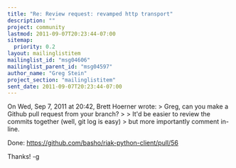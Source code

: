 ```yaml
---
title: "Re: Review request: revamped http transport"
description: ""
project: community
lastmod: 2011-09-07T20:23:44-07:00
sitemap:
  priority: 0.2
layout: mailinglistitem
mailinglist_id: "msg04606"
mailinglist_parent_id: "msg04597"
author_name: "Greg Stein"
project_section: "mailinglistitem"
sent_date: 2011-09-07T20:23:44-07:00
---
```



On Wed, Sep 7, 2011 at 20:42, Brett Hoerner  wrote:
&gt; Greg, can you make a Github pull request from your branch?
&gt;
&gt; It'd be easier to review the commits together (well, git log is easy)
&gt; but more importantly comment in-line.

Done: https://github.com/basho/riak-python-client/pull/56


Thanks!
-g

